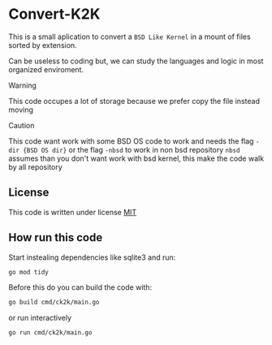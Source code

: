 # Convert-K2K

This is a small aplication to convert a `BSD Like Kernel` in a mount of files sorted by extension. 

Can be useless to coding but, we can study the languages and logic in most organized enviroment.

> [!WARNING]
> This code occupes a lot of storage because we prefer copy the file instead moving

> [!CAUTION]
> This code want work with some BSD OS code to work and needs the flag `-dir {BSD OS dir}` or the flag `-nbsd` to work in non bsd repository
> `nbsd` assumes than you don't want work with bsd kernel, this make the code walk by all repository

## License

This code is written under license [MIT](https://github.com/FoxBSD/Convert-K2K/blob/main/LICENSE)

## How run this code

Start instealing dependencies like sqlite3 and run: 

```bash
go mod tidy
```

Before this do you can build the code with:

```bash
go build cmd/ck2k/main.go
```

or run interactively

```bash
go run cmd/ck2k/main.go
```

